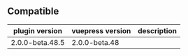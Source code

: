 ## Compatible

| plugin version  | vuepress version | description |
| --------------- | ---------------- | ----------- |
| 2.0.0-beta.48.5 | 2.0.0-beta.48    |             |
